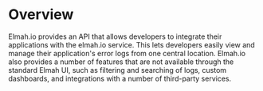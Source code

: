 # Overview

Elmah.io provides an API that allows developers to integrate their applications with the elmah.io service. This lets developers easily view and manage their application's error logs from one central location. Elmah.io also provides a number of features that are not available through the standard Elmah UI, such as filtering and searching of logs, custom dashboards, and integrations with a number of third-party services.

